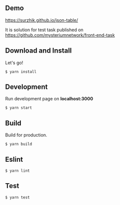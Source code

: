 ## Demo
https://surzhik.github.io/json-table/

It is solution for test task published on 
https://github.com/mysteriumnetwork/front-end-task

## Download and Install

Let's go!

```
$ yarn install
```

## Development

Run development page on **localhost:3000**

```
$ yarn start
```

## Build

Build for production.

```
$ yarn build
```


## Eslint

```
$ yarn lint

```


## Test

```
$ yarn test

```
